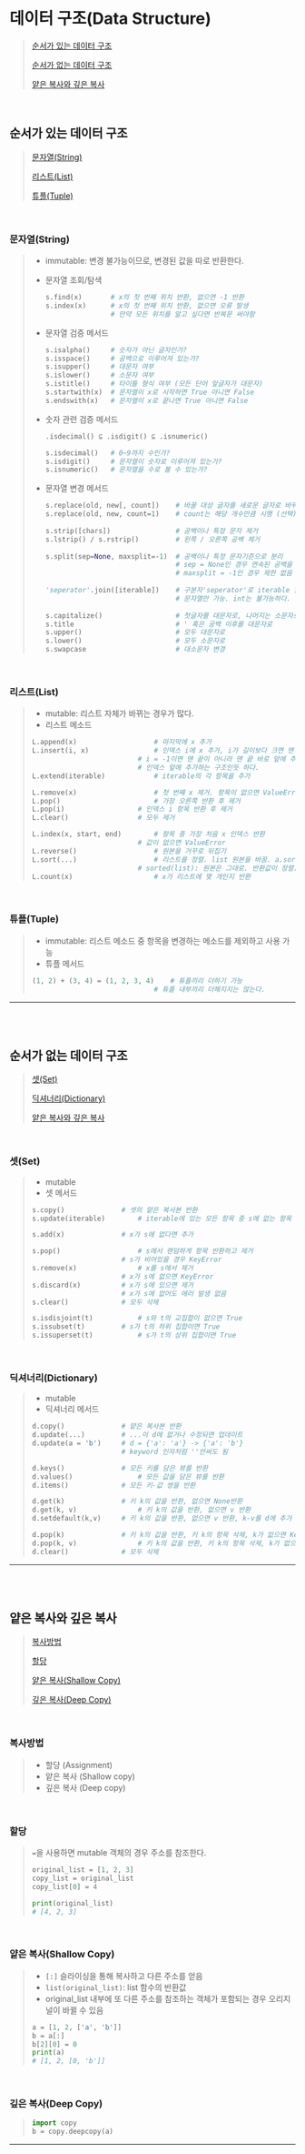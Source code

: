 # 데이터 구조(Data Structure)

> [순서가 있는 데이터 구조](#순서가-있는-데이터-구조)
>
> [순서가 없는 데이터 구조](#순서가-없는-데이터-구조)
>
> [얕은 복사와 깊은 복사](#얕은-복사와-깊은-복사)

<br>

## 순서가 있는 데이터 구조

>[문자열(String)](#문자열string)
>
>[리스트(List)](#리스트list)
>
>[튜플(Tuple)](#튜플tuple)

<br>

### 문자열(String)

> - immutable: 변경 불가능이므로, 변경된 값을 따로 반환한다.
>
> - 문자열 조회/탐색
>
>   ```python
>   s.find(x)		# x의 첫 번째 위치 반환, 없으면 -1 반환
>   s.index(x)		# x의 첫 번째 위치 반환, 없으면 오류 발생
>   				# 만약 모든 위치를 알고 싶다면 반복문 써야함
>   ```
>
> - 문자열 검증 메서드
>
>   ```python
>   s.isalpha()		# 숫자가 아닌 글자인가?
>   s.isspace()		# 공백으로 이루어져 있는가?
>   s.isupper()		# 대문자 여부
>   s.islower()		# 소문자 여부
>   s.istitle()		# 타이틀 형식 여부 (모든 단어 앞글자가 대문자)
>   s.startwith(x)	# 문자열이 x로 시작하면 True 아니면 False
>   s.endswith(x)	# 문자열이 x로 끝나면 True 아니면 False
>   ```
>
> - 숫자 관련 검증 메서드
>
>   ```python
>   .isdecimal() ⊆ .isdigit() ⊆ .isnumeric()
>   
>   s.isdecimal()	# 0~9까지 수인가?
>   s.isdigit()		# 문자열이 숫자로 이루어져 있는가?
>   s.isnumeric()	# 문자열을 수로 볼 수 있는가?
>   ```
>
> - 문자열 변경 메서드
>
>   ```python
>   s.replace(old, new[, count])	# 바꿀 대상 글자를 새로운 글자로 바꿔서 반환
>   s.replace(old, new, count=1)	# count는 해당 개수만큼 시행 (선택)
>                 
>   s.strip([chars])				# 공백이나 특정 문자 제거
>   s.lstrip() / s.rstrip()			# 왼쪽 / 오른쪽 공백 제거
>                 
>   s.split(sep=None, maxsplit=-1)	# 공백이나 특정 문자기준으로 분리
>   								# sep = None인 경우 연속된 공백을 단일 공백으로 간주
>       							# maxsplit = -1인 경우 제한 없음
>                         
>   'seperator'.join([iterable])	# 구분자'seperator'로 iterable 합침
>   								# 문자열만 가능. int는 불가능하다.
>                 
>   s.capitalize()					# 첫글자를 대문자로, 나머지는 소문자로
>   s.title							# ' 혹은 공백 이후를 대문자로
>   s.upper()						# 모두 대문자로
>   s.lower()						# 모두 소문자로
>   s.swapcase						# 대소문자 변경
>   ```
>

<br>

### 리스트(List)

> - mutable: 리스트 자체가 바뀌는 경우가 많다.
> - 리스트 메소드
>
> ```python
> L.append(x)					# 마지막에 x 추가
> L.insert(i, x)				# 인덱스 i에 x 추가, i가 길이보다 크면 맨 뒤에 추가
> 							# i = -1이면 맨 끝이 아니라 맨 끝 바로 앞에 추가
>     						# 인덱스 앞에 추가하는 구조인듯 하다.
> L.extend(iterable)			# iterable의 각 항목을 추가
> 
> L.remove(x)					# 첫 번째 x 제거. 항목이 없으면 ValueError
> L.pop()						# 가장 오른쪽 반환 후 제거
> L.pop(i)					# 인덱스 i 항목 반환 후 제거
> L.clear()					# 모두 제거
> 
> L.index(x, start, end)		# 항목 중 가장 처음 x 인덱스 반환
> 							# 값이 없으면 ValueError
> L.reverse()					# 원본을 거꾸로 뒤집기
> L.sort(...)					# 리스트를 정렬. list 원본을 바꿈. a.sort()
> 							# sorted(list): 원본은 그대로. 반환값이 정렬. a = sorted(a)
> L.count(x)					# x가 리스트에 몇 개인지 반환
> ```

<br>

### 튜플(Tuple)

> - immutable: 리스트 메소드 중 항목을 변경하는 메소드를 제외하고 사용 가능
> - 튜플 메서드
>
> ```python
> (1, 2) + (3, 4) = (1, 2, 3, 4)	# 튜플끼리 더하기 가능
> 								# 튜플 내부끼리 더해지지는 않는다.
> 
> ```

---

<br><br>

## 순서가 없는 데이터 구조

> [셋(Set)](#셋set)
>
> [딕셔너리(Dictionary)](#딕셔너리dictionary)
>
> [얕은 복사와 깊은 복사](#얕은-복사와-깊은-복사)

<br>

### 셋(Set)

> - mutable
> - 셋 메서드
>
> ```python
> s.copy()				# 셋의 얕은 복사본 반환
> s.update(iterable)		# iterable에 있는 모든 항목 중 s에 없는 항목 추가
> 
> s.add(x)				# x가 s에 없다면 추가
> 
> s.pop()					# s에서 랜덤하게 항목 반환하고 제거
> 						# s가 비어있을 경우 KeyError
> s.remove(x)				# x를 s에서 제거
> 						# x가 s에 없으면 KeyError
> s.discard(x)			# x가 s에 있으면 제거
> 						# x가 s에 없어도 에러 발생 없음
> s.clear()				# 모두 삭제
> 
> s.isdisjoint(t)			# s와 t의 교집합이 없으면 True
> s.issubset(t)			# s가 t의 하위 집합이면 True
> s.issuperset(t)			# s가 t의 상위 집합이면 True
> ```

<br>

### 딕셔너리(Dictionary)

> - mutable
> - 딕셔너리 메서드
>
> ```python
> d.copy()				# 얕은 복사본 반환
> d.update(...)			# ...이 d에 없거나 수정되면 업데이트
> d.update(a = 'b')		# d = {'a': 'a'} -> {'a': 'b'}
> 						# keyword 인자처럼 ''안써도 됨
> 
> d.keys()				# 모든 키를 담은 뷰를 반환
> d.values()				# 모든 값을 담은 뷰를 반환
> d.items()				# 모든 키-값 쌍을 반환
> 
> d.get(k)				# 키 k의 값을 반환, 없으면 None반환
> d.get(k, v)				# 키 k의 값을 반환, 없으면 v 반환
> d.setdefault(k,v)		# 키 k의 값을 반환, 없으면 v 반환, k-v를 d에 추가
> 
> d.pop(k)				# 키 k의 값을 반환, 키 k의 항목 삭제, k가 없으면 KeyError
> d.pop(k, v)				# 키 k의 값을 반환, 키 k의 항목 삭제, k가 없으면 v 반환
> d.clear()				# 모두 삭제
> ```

---

<br><br>

## 얕은 복사와 깊은 복사

> [복사방법](#복사방법)
>
> [할당](#할당)
>
> [얕은 복사(Shallow Copy)](#얕은-복사shallow-copy)
>
> [깊은 복사(Deep Copy)](#깊은-복사deep-copy)

<br>

### 복사방법

> - 할당 (Assignment)
> - 얕은 복사 (Shallow copy)
> - 깊은 복사 (Deep copy)

<br>

### 할당

> `=`을 사용하면 mutable 객체의 경우 주소를 참조한다.
>
> ```python
> original_list = [1, 2, 3]
> copy_list = original_list
> copy_list[0] = 4
> 
> print(original_list)
> # [4, 2, 3]
> ```
>

<br>

### 얕은 복사(Shallow Copy)

> - `[:]` 슬라이싱을 통해 복사하고 다른 주소를 얻음
> - `list(original_list)`: list 함수의 반환값
> - original_list 내부에 또 다른 주소를 참조하는 객체가 포함되는 경우 오리지널이 바뀔 수 있음
>
> ```python
> a = [1, 2, ['a', 'b']]
> b = a[:]
> b[2][0] = 0
> print(a)
> # [1, 2, [0, 'b']]
> ```
>

<br>

### 깊은 복사(Deep Copy)

> ```python
> import copy
> b = copy.deepcopy(a)
> ```

---

